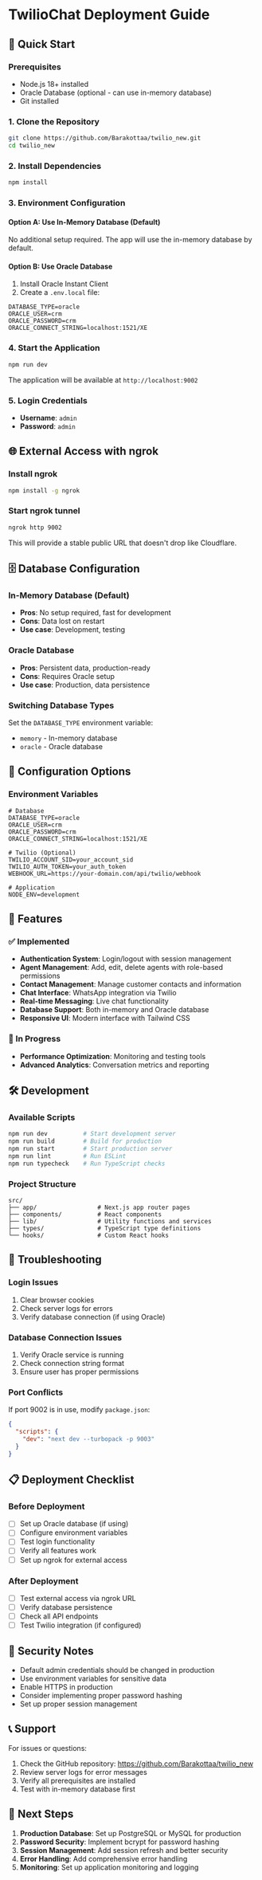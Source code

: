 # TwilioChat Deployment Guide

## 🚀 Quick Start

### Prerequisites
- Node.js 18+ installed
- Oracle Database (optional - can use in-memory database)
- Git installed

### 1. Clone the Repository
```bash
git clone https://github.com/Barakottaa/twilio_new.git
cd twilio_new
```

### 2. Install Dependencies
```bash
npm install
```

### 3. Environment Configuration

#### Option A: Use In-Memory Database (Default)
No additional setup required. The app will use the in-memory database by default.

#### Option B: Use Oracle Database
1. Install Oracle Instant Client
2. Create a `.env.local` file:
```env
DATABASE_TYPE=oracle
ORACLE_USER=crm
ORACLE_PASSWORD=crm
ORACLE_CONNECT_STRING=localhost:1521/XE
```

### 4. Start the Application
```bash
npm run dev
```

The application will be available at `http://localhost:9002`

### 5. Login Credentials
- **Username**: `admin`
- **Password**: `admin`

## 🌐 External Access with ngrok

### Install ngrok
```bash
npm install -g ngrok
```

### Start ngrok tunnel
```bash
ngrok http 9002
```

This will provide a stable public URL that doesn't drop like Cloudflare.

## 🗄️ Database Configuration

### In-Memory Database (Default)
- **Pros**: No setup required, fast for development
- **Cons**: Data lost on restart
- **Use case**: Development, testing

### Oracle Database
- **Pros**: Persistent data, production-ready
- **Cons**: Requires Oracle setup
- **Use case**: Production, data persistence

### Switching Database Types
Set the `DATABASE_TYPE` environment variable:
- `memory` - In-memory database
- `oracle` - Oracle database

## 🔧 Configuration Options

### Environment Variables
```env
# Database
DATABASE_TYPE=oracle
ORACLE_USER=crm
ORACLE_PASSWORD=crm
ORACLE_CONNECT_STRING=localhost:1521/XE

# Twilio (Optional)
TWILIO_ACCOUNT_SID=your_account_sid
TWILIO_AUTH_TOKEN=your_auth_token
WEBHOOK_URL=https://your-domain.com/api/twilio/webhook

# Application
NODE_ENV=development
```

## 📱 Features

### ✅ Implemented
- **Authentication System**: Login/logout with session management
- **Agent Management**: Add, edit, delete agents with role-based permissions
- **Contact Management**: Manage customer contacts and information
- **Chat Interface**: WhatsApp integration via Twilio
- **Real-time Messaging**: Live chat functionality
- **Database Support**: Both in-memory and Oracle database
- **Responsive UI**: Modern interface with Tailwind CSS

### 🔄 In Progress
- **Performance Optimization**: Monitoring and testing tools
- **Advanced Analytics**: Conversation metrics and reporting

## 🛠️ Development

### Available Scripts
```bash
npm run dev          # Start development server
npm run build        # Build for production
npm run start        # Start production server
npm run lint         # Run ESLint
npm run typecheck    # Run TypeScript checks
```

### Project Structure
```
src/
├── app/                 # Next.js app router pages
├── components/          # React components
├── lib/                 # Utility functions and services
├── types/               # TypeScript type definitions
└── hooks/               # Custom React hooks
```

## 🚨 Troubleshooting

### Login Issues
1. Clear browser cookies
2. Check server logs for errors
3. Verify database connection (if using Oracle)

### Database Connection Issues
1. Verify Oracle service is running
2. Check connection string format
3. Ensure user has proper permissions

### Port Conflicts
If port 9002 is in use, modify `package.json`:
```json
{
  "scripts": {
    "dev": "next dev --turbopack -p 9003"
  }
}
```

## 📋 Deployment Checklist

### Before Deployment
- [ ] Set up Oracle database (if using)
- [ ] Configure environment variables
- [ ] Test login functionality
- [ ] Verify all features work
- [ ] Set up ngrok for external access

### After Deployment
- [ ] Test external access via ngrok URL
- [ ] Verify database persistence
- [ ] Check all API endpoints
- [ ] Test Twilio integration (if configured)

## 🔐 Security Notes

- Default admin credentials should be changed in production
- Use environment variables for sensitive data
- Enable HTTPS in production
- Consider implementing proper password hashing
- Set up proper session management

## 📞 Support

For issues or questions:
1. Check the GitHub repository: https://github.com/Barakottaa/twilio_new
2. Review server logs for error messages
3. Verify all prerequisites are installed
4. Test with in-memory database first

## 🎯 Next Steps

1. **Production Database**: Set up PostgreSQL or MySQL for production
2. **Password Security**: Implement bcrypt for password hashing
3. **Session Management**: Add session refresh and better security
4. **Error Handling**: Add comprehensive error handling
5. **Monitoring**: Set up application monitoring and logging
